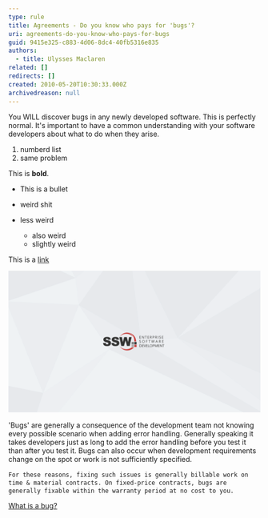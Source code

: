 ```yaml
---
type: rule
title: Agreements - Do you know who pays for 'bugs'?
uri: agreements-do-you-know-who-pays-for-bugs
guid: 9415e325-c883-4d06-8dc4-40fb5316e835
authors:
  - title: Ulysses Maclaren
related: []
redirects: []
created: 2010-05-20T10:30:33.000Z
archivedreason: null
---
```

You WILL discover bugs in any newly developed software. This is perfectly normal. It's important to have a common understanding with your software developers about what to do when they arise.  

<!--endintro-->

1. numberd list
2. same problem

This is **bold**.

* This is a bullet
* weird shit
* less weird

  * also weird
  * slightly weird

This is a [link](https://sydiis2016q01.sydney.ssw.com.au/rules/agreements-do-you-know-who-pays-for-bugs)

![ssw backgroung image](white-ssw-wallpaper-with-tagline.png "Is this a figure?")

'Bugs' are generally a consequence of the development team not knowing every possible scenario when adding error handling. Generally speaking it takes developers just as long to add the error handling before you test it than after you test it. Bugs can also occur when development requirements change on the spot or work is not sufficiently specified.

```
For these reasons, fixing such issues is generally billable work on time & material contracts. On fixed-price contracts, bugs are generally fixable within the warranty period at no cost to you.
```



[What is a bug?](/management-is-your-client-clear-on-the-definition-of-a-bug)